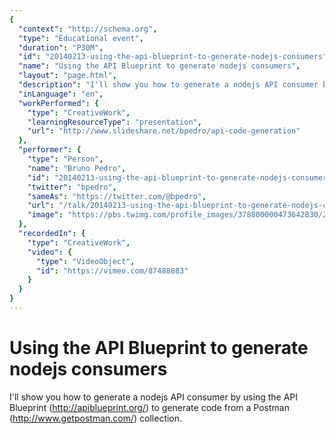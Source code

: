 ```yaml
---
{
  "context": "http://schema.org",
  "type": "Educational event",
  "duration": "P30M",
  "id": "20140213-using-the-api-blueprint-to-generate-nodejs-consumers",
  "name": "Using the API Blueprint to generate nodejs consumers",
  "layout": "page.html",
  "description": "I'll show you how to generate a nodejs API consumer by using the API Blueprint (http://apiblueprint.org/) to generate code from a Postman (http://www.getpostman.com/) collection.",
  "inLanguage": "en",
  "workPerformed": {
    "type": "CreativeWork",
    "learningResourceType": "presentation",
    "url": "http://www.slideshare.net/bpedro/api-code-generation"
  },
  "performer": {
    "type": "Person",
    "name": "Bruno Pedro",
    "id": "20140213-using-the-api-blueprint-to-generate-nodejs-consumers",
    "twitter": "bpedro",
    "sameAs": "https://twitter.com/@bpedro",
    "url": "/talk/20140213-using-the-api-blueprint-to-generate-nodejs-consumers.html",
    "image": "https://pbs.twimg.com/profile_images/378800000473642830/2f20ecdcd1ec41452b174d04a69e87ee.jpeg"
  },
  "recordedIn": {
    "type": "CreativeWork",
    "video": {
      "type": "VideoObject",
      "id": "https://vimeo.com/87488883"
    }
  }
}
---
```

# Using the API Blueprint to generate nodejs consumers

I'll show you how to generate a nodejs API consumer by using the API Blueprint (http://apiblueprint.org/) to generate code from a Postman (http://www.getpostman.com/) collection.